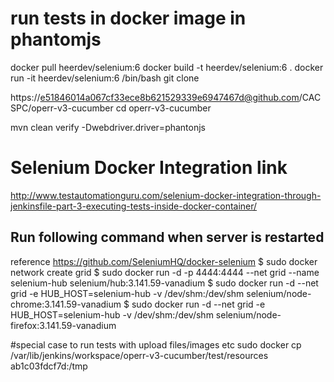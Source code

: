 # run tests in docker image in phantomjs

docker pull heerdev/selenium:6 
docker build -t heerdev/selenium:6 .
docker run -it heerdev/selenium:6  /bin/bash
git clone 

https://e51846014a067cf33ece8b621529339e6947467d@github.com/CACSPC/operr-v3-cucumber
cd operr-v3-cucumber

mvn clean verify -Dwebdriver.driver=phantonjs
# Selenium Docker Integration link
http://www.testautomationguru.com/selenium-docker-integration-through-jenkinsfile-part-3-executing-tests-inside-docker-container/


## Run following command when server is restarted
reference https://github.com/SeleniumHQ/docker-selenium
$ sudo docker network create grid
$ sudo docker run -d -p 4444:4444 --net grid --name selenium-hub selenium/hub:3.141.59-vanadium
$ sudo docker run -d --net grid -e HUB_HOST=selenium-hub -v /dev/shm:/dev/shm selenium/node-chrome:3.141.59-vanadium
$ sudo docker run -d --net grid -e HUB_HOST=selenium-hub -v /dev/shm:/dev/shm selenium/node-firefox:3.141.59-vanadium

#special case to run tests with upload files/images etc
sudo docker cp  /var/lib/jenkins/workspace/operr-v3-cucumber/test/resources ab1c03fdcf7d:/tmp
